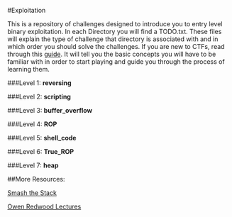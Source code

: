 #Exploitation

This is a repository of challenges designed to introduce you to entry level binary exploitation. In each Directory you will find a TODO.txt. These files will explain the type of challenge that directory is associated with and in which order you should solve the challenges. If you are new to CTFs, read through this [guide](https://github.com/kablaa/CTF-Workshop/blob/master/Exploitation/guide.md). It will tell you the basic concepts you will have to be familiar with in order to start playing and guide you through the process of learning them.



###Level 1: **reversing**

###Level 2: **scripting**

###Level 3: **buffer_overflow**

###Level 4: **ROP**

###Level 5: **shell_code**

###Level 6: **True_ROP**

###Level 7: **heap**

##More Resources: 

[Smash the Stack](https://avicoder.me/2016/02/01/smashsatck-revived/)

[Owen Redwood Lectures](http://www.cs.fsu.edu/~redwood/OffensiveComputerSecurity/lectures.html)
    
